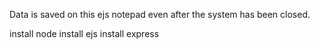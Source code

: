 Data is saved on this ejs notepad even after the system has been closed.

install node
install ejs 
install express